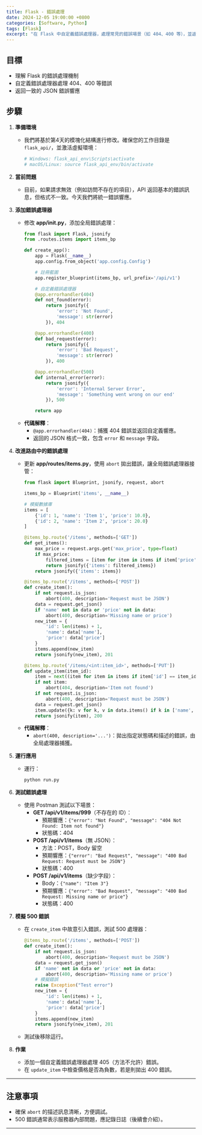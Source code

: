 ```yaml
---
title: Flask - 錯誤處理
date: 2024-12-05 19:00:00 +0800
categories: [Software, Python]
tags: [Flask] 
excerpt: "在 Flask 中自定義錯誤處理器，處理常見的錯誤場景（如 404、400 等），並返回結構化的錯誤響應，提升 API 的用戶體驗和健壯性。"
---
```


## **目標**
- 理解 Flask 的錯誤處理機制
- 自定義錯誤處理器處理 404、400 等錯誤
- 返回一致的 JSON 錯誤響應

## **步驟**

1. **準備環境**
   - 我們將基於第4天的模塊化結構進行修改。確保您的工作目錄是 `flask_api/`，並激活虛擬環境：
     ```bash
     # Windows: flask_api_env\Scripts\activate
     # macOS/Linux: source flask_api_env/bin/activate
     ```

2. **當前問題**
   - 目前，如果請求無效（例如訪問不存在的項目），API 返回基本的錯誤訊息，但格式不一致。今天我們將統一錯誤響應。

3. **添加錯誤處理器**
   - 修改 **app/__init__.py**，添加全局錯誤處理：
     ```python
     from flask import Flask, jsonify
     from .routes.items import items_bp

     def create_app():
         app = Flask(__name__)
         app.config.from_object('app.config.Config')

         # 註冊藍圖
         app.register_blueprint(items_bp, url_prefix='/api/v1')

         # 自定義錯誤處理器
         @app.errorhandler(404)
         def not_found(error):
             return jsonify({
                 'error': 'Not Found',
                 'message': str(error)
             }), 404

         @app.errorhandler(400)
         def bad_request(error):
             return jsonify({
                 'error': 'Bad Request',
                 'message': str(error)
             }), 400

         @app.errorhandler(500)
         def internal_error(error):
             return jsonify({
                 'error': 'Internal Server Error',
                 'message': 'Something went wrong on our end'
             }), 500

         return app
     ```
   - **代碼解釋**：
     - `@app.errorhandler(404)`：捕獲 404 錯誤並返回自定義響應。
     - 返回的 JSON 格式一致，包含 `error` 和 `message` 字段。

4. **改進路由中的錯誤處理**
   - 更新 **app/routes/items.py**，使用 `abort` 拋出錯誤，讓全局錯誤處理器接管：
     ```python
     from flask import Blueprint, jsonify, request, abort

     items_bp = Blueprint('items', __name__)

     # 模擬數據庫
     items = [
         {'id': 1, 'name': 'Item 1', 'price': 10.0},
         {'id': 2, 'name': 'Item 2', 'price': 20.0}
     ]

     @items_bp.route('/items', methods=['GET'])
     def get_items():
         max_price = request.args.get('max_price', type=float)
         if max_price:
             filtered_items = [item for item in items if item['price'] <= max_price]
             return jsonify({'items': filtered_items})
         return jsonify({'items': items})

     @items_bp.route('/items', methods=['POST'])
     def create_item():
         if not request.is_json:
             abort(400, description='Request must be JSON')
         data = request.get_json()
         if 'name' not in data or 'price' not in data:
             abort(400, description='Missing name or price')
         new_item = {
             'id': len(items) + 1,
             'name': data['name'],
             'price': data['price']
         }
         items.append(new_item)
         return jsonify(new_item), 201

     @items_bp.route('/items/<int:item_id>', methods=['PUT'])
     def update_item(item_id):
         item = next((item for item in items if item['id'] == item_id), None)
         if not item:
             abort(404, description='Item not found')
         if not request.is_json:
             abort(400, description='Request must be JSON')
         data = request.get_json()
         item.update({k: v for k, v in data.items() if k in ['name', 'price']})
         return jsonify(item), 200
     ```
   - **代碼解釋**：
     - `abort(400, description='...')`：拋出指定狀態碼和描述的錯誤，由全局處理器捕獲。

5. **運行應用**
   - 運行：
     ```bash
     python run.py
     ```

6. **測試錯誤處理**
   - 使用 Postman 測試以下場景：
     - **GET /api/v1/items/999**（不存在的 ID）：
       - 預期響應：`{"error": "Not Found", "message": "404 Not Found: Item not found"}`
       - 狀態碼：404
     - **POST /api/v1/items**（無 JSON）：
       - 方法：POST，Body 留空
       - 預期響應：`{"error": "Bad Request", "message": "400 Bad Request: Request must be JSON"}`
       - 狀態碼：400
     - **POST /api/v1/items**（缺少字段）：
       - Body：`{"name": "Item 3"}`
       - 預期響應：`{"error": "Bad Request", "message": "400 Bad Request: Missing name or price"}`
       - 狀態碼：400

7. **模擬 500 錯誤**
   - 在 `create_item` 中故意引入錯誤，測試 500 處理器：
     ```python
     @items_bp.route('/items', methods=['POST'])
     def create_item():
         if not request.is_json:
             abort(400, description='Request must be JSON')
         data = request.get_json()
         if 'name' not in data or 'price' not in data:
             abort(400, description='Missing name or price')
         # 模擬錯誤
         raise Exception("Test error")
         new_item = {
             'id': len(items) + 1,
             'name': data['name'],
             'price': data['price']
         }
         items.append(new_item)
         return jsonify(new_item), 201
     ```
   - 測試後移除這行。

8. **作業**
   - 添加一個自定義錯誤處理器處理 405（方法不允許）錯誤。
   - 在 `update_item` 中檢查價格是否為負數，若是則拋出 400 錯誤。

---

## **注意事項**
- 確保 `abort` 的描述訊息清晰，方便調試。
- 500 錯誤通常表示服務器內部問題，應記錄日誌（後續會介紹）。

---
